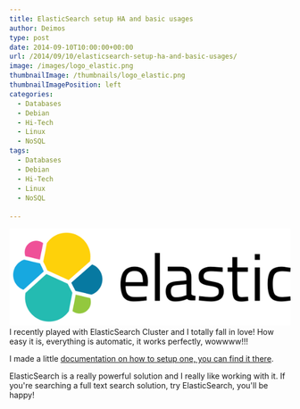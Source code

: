 ```yaml
---
title: ElasticSearch setup HA and basic usages
author: Deimos
type: post
date: 2014-09-10T10:00:00+00:00
url: /2014/09/10/elasticsearch-setup-ha-and-basic-usages/
image: /images/logo_elastic.png
thumbnailImage: /thumbnails/logo_elastic.png
thumbnailImagePosition: left
categories:
  - Databases
  - Debian
  - Hi-Tech
  - Linux
  - NoSQL
tags:
  - Databases
  - Debian
  - Hi-Tech
  - Linux
  - NoSQL

---
```

![elastic](/images/logo_elastic.png)
I recently played with ElasticSearch Cluster and I totally fall in love! How easy it is, everything is automatic, it works perfectly, wowwww!!!

I made a little [documentation on how to setup one, you can find it there](https://wiki.deimos.fr/ElasticSearch:_powerful_search_and_analytics_engine).

ElasticSearch is a really powerful solution and I really like working with it. If you're searching a full text search solution, try ElasticSearch, you'll be happy!
